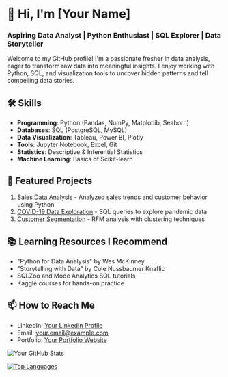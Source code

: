 # 👋 Hi, I'm [Your Name]
### Aspiring Data Analyst | Python Enthusiast | SQL Explorer | Data Storyteller

Welcome to my GitHub profile! I'm a passionate fresher in data analysis, eager to transform raw data into meaningful insights. I enjoy working with Python, SQL, and visualization tools to uncover hidden patterns and tell compelling data stories.

## 🛠️ Skills
- **Programming**: Python (Pandas, NumPy, Matplotlib, Seaborn)
- **Databases**: SQL (PostgreSQL, MySQL)
- **Data Visualization**: Tableau, Power BI, Plotly
- **Tools**: Jupyter Notebook, Excel, Git
- **Statistics**: Descriptive & Inferential Statistics
- **Machine Learning**: Basics of Scikit-learn

## 📂 Featured Projects
1. [Sales Data Analysis](https://github.com/yourusername/sales-data-analysis) - Analyzed sales trends and customer behavior using Python
2. [COVID-19 Data Exploration](https://github.com/yourusername/covid-data-exploration) - SQL queries to explore pandemic data
3. [Customer Segmentation](https://github.com/yourusername/customer-segmentation) - RFM analysis with clustering techniques

## 📚 Learning Resources I Recommend
- "Python for Data Analysis" by Wes McKinney
- "Storytelling with Data" by Cole Nussbaumer Knaflic
- SQLZoo and Mode Analytics SQL tutorials
- Kaggle courses for hands-on practice

## 📫 How to Reach Me
- LinkedIn: [Your LinkedIn Profile](https://linkedin.com/in/yourprofile)
- Email: your.email@example.com
- Portfolio: [Your Portfolio Website](https://yourportfolio.com)

![Your GitHub Stats](https://github-readme-stats.vercel.app/api?username=yourusername&show_icons=true&theme=radical)

[![Top Languages](https://github-readme-stats.vercel.app/api/top-langs/?username=yourusername&layout=compact&theme=radical)](https://github.com/yourusername)